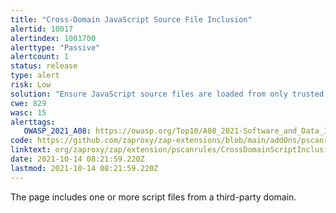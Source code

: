 ```yaml
---
title: "Cross-Domain JavaScript Source File Inclusion"
alertid: 10017
alertindex: 1001700
alerttype: "Passive"
alertcount: 1
status: release
type: alert
risk: Low
solution: "Ensure JavaScript source files are loaded from only trusted sources, and the sources can't be controlled by end users of the application."
cwe: 829
wasc: 15
alerttags: 
   OWASP_2021_A08: https://owasp.org/Top10/A08_2021-Software_and_Data_Integrity_Failures/
code: https://github.com/zaproxy/zap-extensions/blob/main/addOns/pscanrules/src/main/java/org/zaproxy/zap/extension/pscanrules/CrossDomainScriptInclusionScanRule.java
linktext: org/zaproxy/zap/extension/pscanrules/CrossDomainScriptInclusionScanRule.java
date: 2021-10-14 08:21:59.220Z
lastmod: 2021-10-14 08:21:59.220Z
---
```

The page includes one or more script files from a third-party domain.
